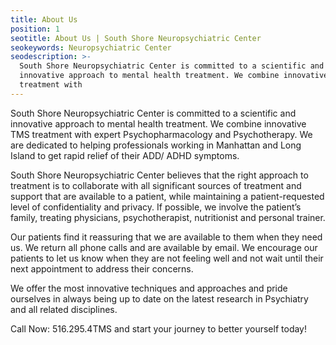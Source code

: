 ```yaml
---
title: About Us
position: 1
seotitle: About Us | South Shore Neuropsychiatric Center
seokeywords: Neuropsychiatric Center
seodescription: >-
  South Shore Neuropsychiatric Center is committed to a scientific and
  innovative approach to mental health treatment. We combine innovative TMS
  treatment with
---
```

South Shore Neuropsychiatric Center is committed to a scientific and innovative approach to mental health treatment. We combine innovative TMS treatment with expert Psychopharmacology and Psychotherapy. We are dedicated to helping professionals working in Manhattan and Long Island to get rapid relief of their ADD/ ADHD symptoms.

South Shore Neuropsychiatric Center believes that the right approach to treatment is to collaborate with all significant sources of treatment and support that are available to a patient, while maintaining a patient-requested level of confidentiality and privacy. If possible, we involve the patient’s family, treating physicians, psychotherapist, nutritionist and personal trainer.

Our patients find it reassuring that we are available to them when they need us. We return all phone calls and are available by email. We encourage our patients to let us know when they are not feeling well and not wait until their next appointment to address their concerns.

We offer the most innovative techniques and approaches and pride ourselves in always being up to date on the latest research in Psychiatry and all related disciplines.

Call Now: 516.295.4TMS and start your journey to better yourself today!
